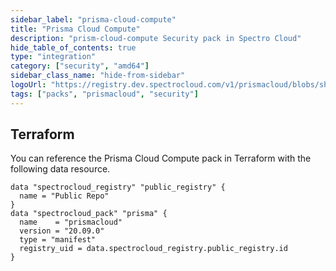 ```yaml
---
sidebar_label: "prisma-cloud-compute"
title: "Prisma Cloud Compute"
description: "prism-cloud-compute Security pack in Spectro Cloud"
hide_table_of_contents: true
type: "integration"
category: ["security", "amd64"]
sidebar_class_name: "hide-from-sidebar"
logoUrl: "https://registry.dev.spectrocloud.com/v1/prismacloud/blobs/sha256:9ddb035af0e9f299e5df178ebb3153e90383a5e42ded2c1a3f6c9470dd851c12?type=image.webp"
tags: ["packs", "prismacloud", "security"]
---
```


## Terraform

You can reference the Prisma Cloud Compute pack in Terraform with the following data resource.

```hcl
data "spectrocloud_registry" "public_registry" {
  name = "Public Repo"
}
data "spectrocloud_pack" "prisma" {
  name    = "prismacloud"
  version = "20.09.0"
  type = "manifest"
  registry_uid = data.spectrocloud_registry.public_registry.id
}
```
